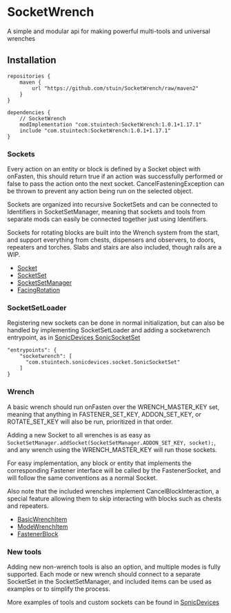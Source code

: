# SocketWrench
A simple and modular api for making powerful multi-tools and universal wrenches

## Installation
```
repositories {
	maven {
		url "https://github.com/stuin/SocketWrench/raw/maven2"
	}
}

dependencies {
    // SocketWrench
	modImplementation "com.stuintech:SocketWrench:1.0.1+1.17.1"
	include "com.stuintech:SocketWrench:1.0.1+1.17.1"
}
```

### Sockets
Every action on an entity or block is defined by a Socket object with onFasten, this should return true if an action was successfully performed or false to pass the action onto the next socket. CancelFasteningException can be thrown to prevent any action being run on the selected object.

Sockets are organized into recursive SocketSets and can be connected to Identifiers in SocketSetManager, meaning that sockets and tools from separate mods can easily be connected together just using Identifiers.

Sockets for rotating blocks are built into the Wrench system from the start, and support everything from chests, dispensers and observers, to doors, repeaters and torches. Slabs and stairs are also included, though rails are a WIP.

* [Socket](https://github.com/stuin/SocketWrench/blob/master/src/main/java/com/stuintech/socketwrench/socket/Socket.java)
* [SocketSet](https://github.com/stuin/SocketWrench/blob/master/src/main/java/com/stuintech/socketwrench/socket/SocketSet.java)
* [SocketSetManager](https://github.com/stuin/SocketWrench/blob/master/src/main/java/com/stuintech/socketwrench/socket/SocketSetManager.java)
* [FacingRotation](https://github.com/stuin/SocketWrench/blob/master/src/main/java/com/stuintech/socketwrench/rotate/FacingRotation.java)

### SocketSetLoader
Registering new sockets can be done in normal initialization, but can also be handled by implementing SocketSetLoader and adding a socketwrench entrypoint, as in [SonicDevices SonicSocketSet](https://github.com/stuin/SonicDevices/blob/master/src/main/java/com/stuintech/sonicdevices/socket/SonicSocketSet.java)

```
"entrypoints": {
    "socketwrench": [
      "com.stuintech.sonicdevices.socket.SonicSocketSet"
    ]
}
```

### Wrench
A basic wrench should run onFasten over the WRENCH_MASTER_KEY set, meaning that anything in FASTENER_SET_KEY, ADDON_SET_KEY, or ROTATE_SET_KEY will also be run, prioritized in that order.

Adding a new Socket to all wrenches is as easy as `SocketSetManager.addSocket(SocketSetManager.ADDON_SET_KEY, socket);`, and any wrench using the WRENCH_MASTER_KEY will run those sockets.

For easy implementation, any block or entity that implements the corresponding Fastener interface will be called by the FastenerSocket, and will follow the same conventions as a normal Socket.

Also note that the included wrenches implement CancelBlockInteraction, a special feature allowing them to skip interacting with blocks such as chests and repeaters.

* [BasicWrenchItem](https://github.com/stuin/SocketWrench/blob/master/src/main/java/com/stuintech/socketwrench/item/BasicWrenchItem.java)
* [ModeWrenchItem](https://github.com/stuin/SocketWrench/blob/master/src/main/java/com/stuintech/socketwrench/item/ModeWrenchItem.java)
* [FastenerBlock](https://github.com/stuin/SocketWrench/blob/master/src/main/java/com/stuintech/socketwrench/fasteners/FastenerBlock.java)

### New tools
Adding new non-wrench tools is also an option, and multiple modes is fully supported. 
Each mode or new wrench should connect to a separate SocketSet in the SocketSetManager, 
and included items can be used as examples or to simplify the process. 

More examples of tools and custom sockets can be found in [SonicDevices](https://github.com/stuin/SonicDevices/tree/master/src/main/java/com/stuintech/sonicdevices)


